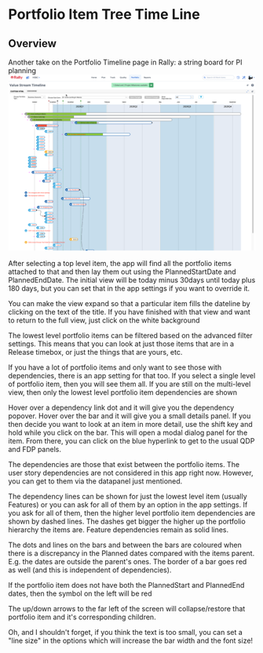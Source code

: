 Portfolio Item Tree Time Line
=====================================

## Overview

Another take on the Portfolio Timeline page in Rally: a string board for PI planning
![alt text](https://github.com/nikantonelli/PortfolioItemTimeLine/blob/master/Images/overview.png)

After selecting a top level item, the app will find all the portfolio items attached to that and then lay them out using the PlannedStartDate and PlannedEndDate. The initial view will be today minus 30days until today plus 180 days, but you can set that in the app settings if you want to override it.

You can make the view expand so that a particular item fills the dateline by clicking on the text of the title.  If you have finished with that view and want to return to the full view, just click on the white background

The lowest level portfolio items can be filtered based on the advanced filter settings. This means that you can look at just those items that are in a Release timebox, or just the things that are yours, etc.

If you have a lot of portfolio items and only want to see those with dependencies, there is an app setting for that too. If you select a single level of portfolio item, then you will see them all. If you are still on the multi-level view, then only the lowest level portfolio item dependencies are shown

Hover over a dependency link dot and it will give you the dependency popover. Hover over the bar and it will give you a small details panel. If you then decide you want to look at an item in more detail, use the shift key and hold while you click on the bar. This will open a modal dialog panel for the item. From there, you can click on the blue hyperlink to get to the usual QDP and FDP panels.

The dependencies are those that exist between the portfolio items. The user story dependencies are not considered in this app right now. However, you can get to them via the datapanel just mentioned.

The dependency lines can be shown for just the lowest level item (usually Features) or you can ask for all of them by an option in the app settings. If you ask for all of them, then the higher level portfolio item dependencies are shown by dashed lines. The dashes get bigger the higher up the portfolio hierarchy the items are. Feature dependencies remain as solid lines.

The dots and lines on the bars and between the bars are coloured when there is a discrepancy in the Planned dates compared with the items parent. E.g. the dates are outside the parent's ones. The border of a bar goes red as well (and this is independent of dependencies).

If the portfolio item does not have both the PlannedStart and PlannedEnd dates, then the symbol on the left will be red

The up/down arrows to the far left of the screen will collapse/restore that portfolio item and it's corresponding children.

Oh, and I shouldn't forget, if you think the text is too small, you can set a "line size" in the options which will increase the bar width and the font size!
